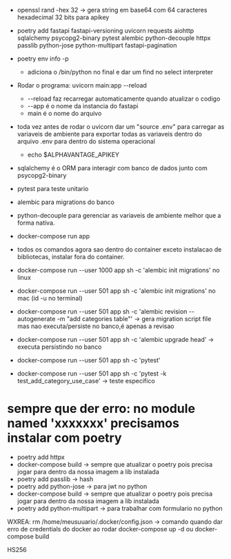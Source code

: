 
- openssl rand -hex 32 -> gera string em base64 com 64 caracteres hexadecimal 32 bits para apikey
- poetry add fastapi fastapi-versioning uvicorn requests aiohttp sqlalchemy psycopg2-binary pytest alembic python-decouple httpx passlib python-jose python-multipart fastapi-pagination
- poetry env info -p
    - adiciona o /bin/python no final e dar um find no select interpreter

- Rodar o programa: uvicorn main:app --reload
    - --reload faz recarregar automaticamente quando atualizar o codigo
    - --app é o nome da instancia do fastapi
    - main é o nome do arquivo

- toda vez antes de rodar o uvicorn dar um "source .env" para carregar as variaveis de ambiente para exportar todas as variaveis dentro do arquivo .env para dentro do sistema operacional
    - echo $ALPHAVANTAGE_APIKEY


- sqlalchemy é o ORM para interagir com banco de dados junto com psycopg2-binary
- pytest para teste unitario
- alembic para migrations do banco
- python-decouple para gerenciar as variaveis de ambiente melhor que a forma nativa.

- docker-compose run app

- todos os comandos agora sao dentro do container exceto instalacao de bibliotecas, instalar fora do container.
- docker-compose run --user 1000 app sh -c 'alembic init migrations' no linux
- docker-compose run --user 501 app sh -c 'alembic init migrations' no mac (id -u no terminal) 
- docker-compose run --user 501 app sh -c 'alembic revision --autogenerate -m "add categories table"'  -> gera migration script file mas nao executa/persiste no banco,é apenas a revisao
- docker-compose run --user 501 app sh -c 'alembic upgrade head'  -> executa persistindo no banco
- docker-compose run --user 501 app sh -c 'pytest'
- docker-compose run --user 501 app sh -c 'pytest -k test_add_category_use_case'  -> teste especifico


# sempre que der erro: no module named 'xxxxxxx' precisamos instalar com poetry
- poetry add httpx
- docker-compose build -> sempre que atualizar o poetry pois precisa jogar para dentro da nossa imagem a lib instalada
- poetry add passlib -> hash
- poetry add python-jose -> para jwt no python
- docker-compose build -> sempre que atualizar o poetry pois precisa jogar para dentro da nossa imagem a lib instalada
- poetry add python-multipart -> para trabalhar com formulario no python




WXREA:
rm /home/meusuuario/.docker/config.json -> comando quando dar erro de credentials do docker ao rodar docker-compose up -d ou docker-compose build

HS256